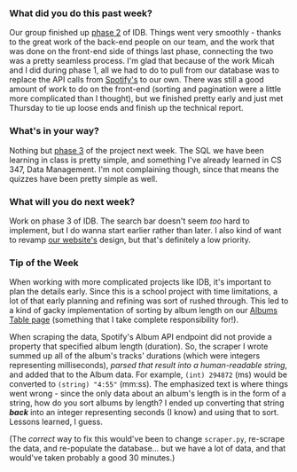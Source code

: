 ### What did you do this past week?

Our group finished up [phase 2](http://www.cs.utexas.edu/users/downing/cs373/projects/IDB2.html)
of IDB. Things went very smoothly - thanks to the great work of the back-end people on our team,
and the work that was done on the front-end side of things last phase, connecting the
two was a pretty seamless process. I'm glad that because of the work
Micah and I did during phase 1, all we had to do
to pull from our database was to replace the API calls from
[Spotify's](https://developer.spotify.com/web-api/) to our own. There was still a good amount
of work to do on the front-end (sorting and pagination were a little more complicated than
I thought), but we finished pretty early and just met Thursday to tie up loose ends and
finish up the technical report.


### What's in your way?

Nothing but [phase 3](http://www.cs.utexas.edu/users/downing/cs373/projects/IDB3.html) of the
project next week. The SQL we have been learning in class is pretty simple, and something I've
already learned in CS 347, Data Management. I'm not complaining though, since that means
the quizzes have been pretty simple as well.

### What will you do next week?

Work on phase 3 of IDB. The search bar doesn't seem *too* hard to implement, but I do
wanna start earlier rather than later. I also kind of want to revamp
[our website's](http://sweetmusic.me/) design, but that's definitely a low priority.

### Tip of the Week

When working with more complicated projects like IDB, it's important to plan the
details early. Since this is a school project with time limitations, a lot of that early planning
and refining was sort of rushed through. This led to a kind of gacky implementation
of sorting by album length on our [Albums Table page](http://sweetmusic.me/#/albums)
(something that I take complete responsibility for!).

When scraping the data, Spotify's Album API endpoint did not provide a property that specified
album length (duration). So, the scraper I wrote summed up all of the album's tracks' durations
(which were integers representing milliseconds), *parsed that result into a human-readable string*, and added that
to the Album data. For example, `(int) 294872` (ms) would be converted to `(string) "4:55"` (mm:ss). The emphasized
text is where things went wrong - since the only data about an album's length is in the form of
a string, how do you sort albums by length? I ended up converting that string **_back_** into an integer
representing seconds (I know) and using that to sort. Lessons learned, I guess.

(The *correct* way to fix this would've
been to change `scraper.py`, re-scrape the data, and re-populate the database... but we have
a lot of data, and that would've taken probably a good 30 minutes.)